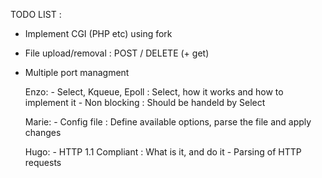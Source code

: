 TODO LIST :
- Implement CGI (PHP etc) using fork
- File upload/removal : POST / DELETE (+ get)
- Multiple port managment

	Enzo:
		- Select, Kqueue, Epoll : Select, how it works and how to implement it
		- Non blocking : Should be handeld by Select

	Marie:
		- Config file : Define available options, parse the file and apply changes

	Hugo:
		- HTTP 1.1 Compliant : What is it, and do it
		- Parsing of HTTP requests